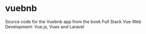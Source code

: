 # vuebnb
Source code for the Vuebnb app from the book Full Stack Vue Web Development: Vue.js, Vuex and Laravel
